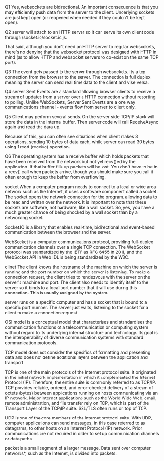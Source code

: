 Q1
Yes, websockets are bidirectional. An important consequence is that you may efficiently push data from the server to the client. Underlying sockets are just kept open (or reopened when needed if they couldn't be kept open).

Q2
server will attach to an HTTP server so it can serve its own client code through /socket.io/socket.io.js.

That said, although you don't need an HTTP server to regular websockets, there's no denying that the websocket protocol was designed with HTTP in mind (as to allow HTTP and websocket servers to co-exist on the same TCP port).

Q3
The event gets passed to the server through websockets. Its a tcp connection from the browser to the server. The connection is full duplex meaning the server can send real time data to the client and vise versa.

Q4
server Sent Events are a standard allowing browser clients to receive a stream of updates from a server over a HTTP connection without resorting to polling. Unlike WebSockets, Server Sent Events are a one way communications channel - events flow from server to client only.

Q5
Client may perform several sends. On the server side TCP/IP stack will store the data in the internal buffer. Then server code will call ReceiveAsync again and read the data up.

Because of this, you can often see situations when client makes 3 operations, sending 10 bytes of data each, while server can read 30 bytes using 1 read (receive) operation.

Q6
The operating system has a receive buffer which holds packets that have been received from the network but not yet recv()ed by the application. If that buffer fills up packets will be lost. You don't have to be in a recv() call when packets arrive, though you should make sure you call it often enough to keep the buffer from overflowing.

socket When a computer program needs to connect to a local or wide area network such as the Internet, it uses a software component called a socket. The socket opens the network connection for the program, allowing data to be read and written over the network. It is important to note that these sockets are software, not hardware, like a wall socket. So, yes, you have a much greater chance of being shocked by a wall socket than by a networking socket.

Socket.IO is a library that enables real-time, bidirectional and event-based communication between the browser and the server.

WebSocket is a computer communications protocol, providing full-duplex communication channels over a single TCP connection. The WebSocket protocol was standardized by the IETF as RFC 6455 in 2011, and the WebSocket API in Web IDL is being standardized by the W3C.

clinet The client knows the hostname of the machine on which the server is running and the port number on which the server is listening. To make a connection request, the client tries to rendezvous with the server on the server's machine and port. The client also needs to identify itself to the server so it binds to a local port number that it will use during this connection. This is usually assigned by the system.

server runs on a specific computer and has a socket that is bound to a specific port number. The server just waits, listening to the socket for a client to make a connection request.

OSI model is a conceptual model that characterises and standardises the communication functions of a telecommunication or computing system without regard to its underlying internal structure and technology. Its goal is the interoperability of diverse communication systems with standard communication protocols.

TCP model does not consider the specifics of formatting and presenting data and does not define additional layers between the application and transport

TCP  is one of the main protocols of the Internet protocol suite. It originated in the initial network implementation in which it complemented the Internet Protocol (IP). Therefore, the entire suite is commonly referred to as TCP/IP. TCP provides reliable, ordered, and error-checked delivery of a stream of octets (bytes) between applications running on hosts communicating via an IP network. Major internet applications such as the World Wide Web, email, remote administration, and file transfer rely on TCP, which is part of the Transport Layer of the TCP/IP suite. SSL/TLS often runs on top of TCP.

UDP is one of the core members of the Internet protocol suite. With UDP, computer applications can send messages, in this case referred to as datagrams, to other hosts on an Internet Protocol (IP) network. Prior communications are not required in order to set up communication channels or data paths.

packet is a small segment of a larger message. Data sent over computer networks*, such as the Internet, is divided into packets. 

















